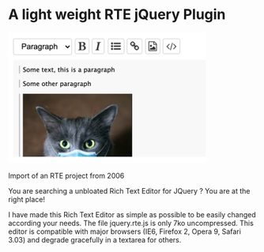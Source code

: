 # A light weight RTE jQuery Plugin

<img src="/screenshot.png" width="400">

Import of an RTE project from 2006

You are searching a unbloated Rich Text Editor for JQuery ? You are at the right place!

I have made this Rich Text Editor as simple as possible to be easily changed according your needs. The file jquery.rte.js is only 7ko uncompressed. This editor is compatible with major browsers (IE6, Firefox 2, Opera 9, Safari 3.03) and degrade gracefully in a textarea for others.

